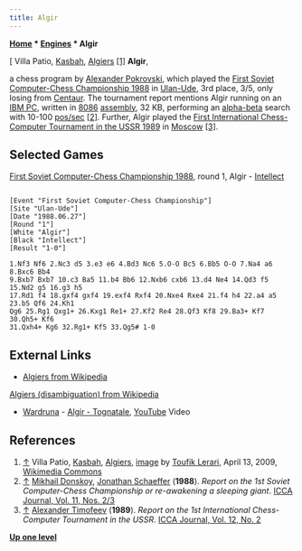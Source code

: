 ```yaml
---
title: Algir
---
```

**[Home](Home "Home") * [Engines](Engines "Engines") * Algir**

\[ Villa Patio, [Kasbah](https://en.wikipedia.org/wiki/Kasbah), [Algiers](https://en.wikipedia.org/wiki/Algiers) <a id="cite-note-1" href="#cite-ref-1">[1]</a>
**Algir**,

a chess program by [Alexander Pokrovski](Alexander_Pokrovski "Alexander Pokrovski"), which played the [First Soviet Computer-Chess Championship 1988](First_Soviet_Computer-Chess_Championship_1988 "First Soviet Computer-Chess Championship 1988") in [Ulan-Ude](https://en.wikipedia.org/wiki/Ulan-Ude), 3rd place, 3/5, only losing from [Centaur](Centaur "Centaur").
The tournament report mentions Algir running on an [IBM PC](IBM_PC "IBM PC"), written in [8086](8086 "8086") [assembly](Assembly "Assembly"), 32 KB, performing an [alpha-beta](Alpha-Beta "Alpha-Beta") search with 10-100 [pos/sec](Nodes_per_Second "Nodes per Second") <a id="cite-note-2" href="#cite-ref-2">[2]</a>.
Further, Algir played the [First International Chess-Computer Tournament in the USSR 1989](First_International_Chess-Computer_Tournament_in_the_USSR_1989 "First International Chess-Computer Tournament in the USSR 1989") in [Moscow](https://en.wikipedia.org/wiki/Moscow) <a id="cite-note-3" href="#cite-ref-3">[3]</a>.

## Selected Games

[First Soviet Computer-Chess Championship 1988](First_Soviet_Computer-Chess_Championship_1988 "First Soviet Computer-Chess Championship 1988"), round 1, Algir - [Intellect](Intellect "Intellect")

```

[Event "First Soviet Computer-Chess Championship"]
[Site "Ulan-Ude"]
[Date "1988.06.27"]
[Round "1"]
[White "Algir"]
[Black "Intellect"]
[Result "1-0"]

1.Nf3 Nf6 2.Nc3 d5 3.e3 e6 4.Bd3 Nc6 5.O-O Bc5 6.Bb5 O-O 7.Na4 a6 8.Bxc6 Bb4
9.Bxb7 Bxb7 10.c3 Ba5 11.b4 Bb6 12.Nxb6 cxb6 13.d4 Ne4 14.Qd3 f5 15.Nd2 g5 16.g3 h5
17.Rd1 f4 18.gxf4 gxf4 19.exf4 Rxf4 20.Nxe4 Rxe4 21.f4 h4 22.a4 a5 23.b5 Qf6 24.Kh1
Qg6 25.Rg1 Qxg1+ 26.Kxg1 Re1+ 27.Kf2 Re4 28.Qf3 Kf8 29.Ba3+ Kf7 30.Qh5+ Kf6
31.Qxh4+ Kg6 32.Rg1+ Kf5 33.Qg5# 1-0

```

## External Links

- [Algiers from Wikipedia](https://en.wikipedia.org/wiki/Algiers)

[Algiers (disambiguation) from Wikipedia](https://en.wikipedia.org/wiki/Algiers_%28disambiguation%29)

- [Wardruna](https://en.wikipedia.org/wiki/Wardruna) - [Algir - Tognatale](https://en.wikipedia.org/wiki/Runaljod_%E2%80%93_Gap_Var_Ginnunga), [YouTube](https://en.wikipedia.org/wiki/YouTube) Video

## References

1. <a id="cite-ref-1" href="#cite-note-1">↑</a> Villa Patio, [Kasbah](https://en.wikipedia.org/wiki/Kasbah), [Algiers](https://en.wikipedia.org/wiki/Algiers), [image](https://commons.wikimedia.org/wiki/File:Casbah_of_Algiers,_villa_patio.jpg) by [Toufik Lerari](https://www.flickr.com/people/24106950@N06), April 13, 2009, [Wikimedia Commons](https://en.wikipedia.org/wiki/Wikimedia_Commons)
1. <a id="cite-ref-2" href="#cite-note-2">↑</a> [Mikhail Donskoy](Mikhail_Donskoy "Mikhail Donskoy"), [Jonathan Schaeffer](Jonathan_Schaeffer "Jonathan Schaeffer") (**1988**). *Report on the 1st Soviet Computer-Chess Championship or re-awakening a sleeping giant*. [ICCA Journal, Vol. 11, Nos. 2/3](ICGA_Journal#11_23 "ICGA Journal")
1. <a id="cite-ref-3" href="#cite-note-3">↑</a> [Alexander Timofeev](Alexander_Timofeev "Alexander Timofeev") (**1989**). *Report on the 1st International Chess-Computer Tournament in the USSR*. [ICCA Journal, Vol. 12, No. 2](ICGA_Journal#12_2 "ICGA Journal")

**[Up one level](Engines "Engines")**

